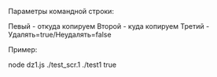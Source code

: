 ﻿Параметры командной строки:

Певый - откуда копируем
Второй - куда копируем
Третий - Удалять=true/Неудалять=false

Пример:

node dz1.js ./test_scr.1 ./test1 true
